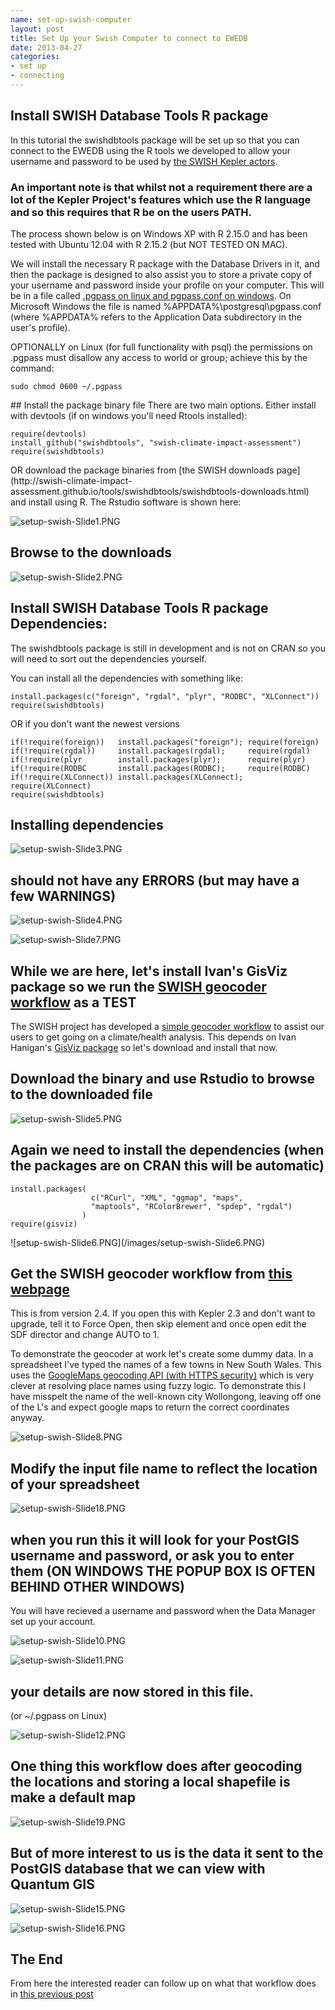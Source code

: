```yaml
---
name: set-up-swish-computer
layout: post
title: Set Up your Swish Computer to connect to EWEDB
date: 2013-04-27
categories:
- set up
- connecting
---
```


## Install SWISH Database Tools R package
In this tutorial the swishdbtools package will be set up so that you can connect to the EWEDB using the R tools we developed to allow your username and password to be used by [the SWISH Kepler actors](https://github.com/swish-climate-impact-assessment/swish-kepler-actors).  

### An important note is that whilst not a requirement there are a lot of the Kepler Project's features which use the R language and so this requires that R be on the users PATH.  

The process shown below is on Windows XP with R 2.15.0 and has been tested with Ubuntu 12.04 with R 2.15.2 (but NOT TESTED ON MAC).

We will install the necessary R package with the Database Drivers in it, and then the package is designed to also assist you to store a private copy of your username and password inside your profile on your computer.  This will be in a file called [.pgpass on linux and pgpass.conf on windows](http://www.postgresql.org/docs/current/static/libpq-pgpass.html).  On Microsoft Windows the file is named %APPDATA%\postgresql\pgpass.conf (where %APPDATA% refers to the Application Data subdirectory in the user's profile).  
  
OPTIONALLY on Linux (for full functionality with psql)  the permissions on .pgpass must disallow any access to world or group; achieve this by the command:

    sudo chmod 0600 ~/.pgpass
<p></p>
## Install the package binary file
There are two main options.  Either install with devtools (if on windows you'll need Rtools installed):

    require(devtools)
    install_github("swishdbtools", "swish-climate-impact-assessment")
    require(swishdbtools) 
<p></p> 
OR download the package binaries from [the SWISH downloads page](http://swish-climate-impact-assessment.github.io/tools/swishdbtools/swishdbtools-downloads.html) and install using R.  The Rstudio software is shown here:

![setup-swish-Slide1.PNG](/images/setup-swish-Slide1.PNG)

## Browse to the downloads

![setup-swish-Slide2.PNG](/images/setup-swish-Slide2.PNG)

## Install SWISH Database Tools R package Dependencies:
The swishdbtools package is still in development and is not on CRAN so you will need to sort out the dependencies yourself.  

You can install all the dependencies with something like:

    install.packages(c("foreign", "rgdal", "plyr", "RODBC", "XLConnect"))
    require(swishdbtools)
  <p></p>
OR if you don't want the newest versions

    if(!require(foreign))   install.packages("foreign"); require(foreign)
    if(!require(rgdal))     install.packages(rgdal);     require(rgdal)   
    if(!require(plyr        install.packages(plyr);      require(plyr)
    if(!require(RODBC       install.packages(RODBC);     require(RODBC)
    if(!require(XLConnect)) install.packages(XLConnect); require(XLConnect)
    require(swishdbtools)
  <p></p>

## Installing dependencies

![setup-swish-Slide3.PNG](/images/setup-swish-Slide3.PNG)

## should not have any ERRORS (but may have a few WARNINGS)

![setup-swish-Slide4.PNG](/images/setup-swish-Slide4.PNG)
  
![setup-swish-Slide7.PNG](/images/setup-swish-Slide7.PNG)

## While we are here, let's install Ivan's GisViz package so we run the [SWISH geocoder workflow](http://swish-climate-impact-assessment.github.io/tools/geocoder/geocoder.html) as a TEST

The SWISH project has developed a [simple geocoder workflow](http://swish-climate-impact-assessment.github.io/tools/geocoder/geocoder.html) to assist our users to get going on a climate/health analysis. This depends on Ivan Hanigan's [GisViz package](http://ivanhanigan.github.io/gisviz/) so let's download and install that now.
 
## Download the binary and use Rstudio to browse to the downloaded file

![setup-swish-Slide5.PNG](/images/setup-swish-Slide5.PNG)

## Again we need to install the dependencies (when the packages are on CRAN this will be automatic)

    install.packages(
                      c("RCurl", "XML", "ggmap", "maps", 
                      "maptools", "RColorBrewer", "spdep", "rgdal")
                    )
    require(gisviz)
<p></p>
![setup-swish-Slide6.PNG](/images/setup-swish-Slide6.PNG)

## Get the SWISH geocoder workflow from [this webpage](http://swish-climate-impact-assessment.github.io/tools/geocoder/geocoder.html)
This is from version 2.4.  If you open this with Kepler 2.3 and don't want to upgrade, tell it to Force Open, then skip element and once open edit the SDF director and change AUTO to 1.

To demonstrate the geocoder at work let's create some dummy data.  In a spreadsheet I've typed the names of a few towns in New South Wales. This uses the [GoogleMaps geocoding API (with HTTPS security)](https://developers.google.com/maps/documentation/geocoding) which is very clever at resolving place names using fuzzy logic.  To demonstrate this I have misspelt the name of the well-known city Wollongong, leaving off one of the L's and expect google maps to return the correct coordinates anyway. 

![setup-swish-Slide8.PNG](/images/setup-swish-Slide8.PNG)

## Modify the input file name to reflect the location of your spreadsheet

![setup-swish-Slide18.PNG](/images/setup-swish-Slide18.PNG)

## when you run this it will look for your PostGIS username and password, or ask you to enter them (ON WINDOWS THE POPUP BOX IS OFTEN BEHIND OTHER WINDOWS)

You will have recieved a username and password when the Data Manager set up your account.

![setup-swish-Slide10.PNG](/images/setup-swish-Slide10.PNG)

![setup-swish-Slide11.PNG](/images/setup-swish-Slide11.PNG)

## your details are now stored in this file.
(or ~/.pgpass on Linux) 

![setup-swish-Slide12.PNG](/images/setup-swish-Slide12.PNG)
  
## One thing this workflow does after geocoding the locations and storing a local shapefile is make a default map

![setup-swish-Slide19.PNG](/images/setup-swish-Slide19.PNG)

## But of more interest to us is the data it sent to the PostGIS database that we can view with Quantum GIS
  
![setup-swish-Slide15.PNG](/images/setup-swish-Slide15.PNG)
 
![setup-swish-Slide16.PNG](/images/setup-swish-Slide16.PNG)
  


## The End
From here the interested reader can follow up on what that workflow does in [this previous post](/2013/04/extract-weather-from-grids/)
